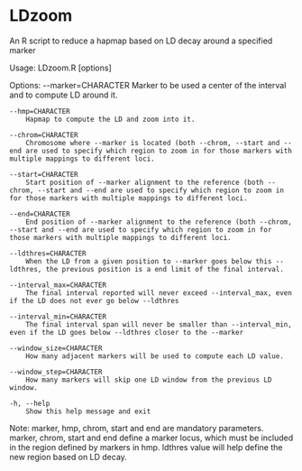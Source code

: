 # LDzoom
An R script to reduce a hapmap based on LD decay around a specified marker

Usage: LDzoom.R [options]

Options:
	--marker=CHARACTER
		Marker to be used a center of the interval and to compute LD around it.

	--hmp=CHARACTER
		Hapmap to compute the LD and zoom into it.

	--chrom=CHARACTER
		Chromosome where --marker is located (both --chrom, --start and --end are used to specify which region to zoom in for those markers with multiple mappings to different loci.

	--start=CHARACTER
		Start position of --marker alignment to the reference (both --chrom, --start and --end are used to specify which region to zoom in for those markers with multiple mappings to different loci.

	--end=CHARACTER
		End position of --marker alignment to the reference (both --chrom, --start and --end are used to specify which region to zoom in for those markers with multiple mappings to different loci.

	--ldthres=CHARACTER
		When the LD from a given position to --marker goes below this --ldthres, the previous position is a end limit of the final interval.

	--interval_max=CHARACTER
		The final interval reported will never exceed --interval_max, even if the LD does not ever go below --ldthres

	--interval_min=CHARACTER
		The final interval span will never be smaller than --interval_min, even if the LD goes below --ldthres closer to the --marker

	--window_size=CHARACTER
		How many adjacent markers will be used to compute each LD value.

	--window_step=CHARACTER
		How many markers will skip one LD window from the previous LD window.

	-h, --help
		Show this help message and exit

Note: marker, hmp, chrom, start and end are mandatory parameters.
marker, chrom, start and end define a marker locus, which must be included in the region defined by markers in hmp.
ldthres value will help define the new region based on LD decay.
